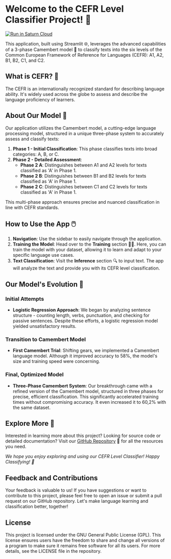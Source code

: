 # Welcome to the CEFR Level Classifier Project! 🚀

[![Run in Saturn Cloud](https://saturncloud.io/images/embed/run-in-saturn-cloud.svg)](https://app.community.saturnenterprise.io/dash/o/community/resources?templateId=1eea18712f1c498b81567ea0e854df87)

This application, built using Streamlit 🌐, leverages the advanced capabilities of a 3-phase Camembert model 🧀 to classify texts into the six levels of the Common European Framework of Reference for Languages (CEFR): A1, A2, B1, B2, C1, and C2.

## What is CEFR? 📘
The CEFR is an internationally recognized standard for describing language ability. It's widely used across the globe to assess and describe the language proficiency of learners.

## About Our Model 🤖
Our application utilizes the Camembert model, a cutting-edge language processing model, structured in a unique three-phase system to accurately assess and classify texts:
1. **Phase 1 - Initial Classification**: This phase classifies texts into broad categories: A, B, or C.
2. **Phase 2 - Detailed Assessment**: 
   - **Phase 2 A**: Distinguishes between A1 and A2 levels for texts classified as 'A' in Phase 1.
   - **Phase 2 B**: Distinguishes between B1 and B2 levels for texts classified as 'A' in Phase 1.
   - **Phase 2 C**: Distinguishes between C1 and C2 levels for texts classified as 'A' in Phase 1.

This multi-phase approach ensures precise and nuanced classification in line with CEFR standards.

## How to Use the App 🖱️
1. **Navigation**: Use the sidebar to easily navigate through the application.
2. **Training the Model**: Head over to the **Training** section 👨‍🏫. Here, you can train the model with your dataset, allowing it to learn and adapt to your specific language use cases.
3. **Text Classification**: Visit the **Inference** section 🔍 to input text. The app will analyze the text and provide you with its CEFR level classification.

## Our Model's Evolution 🤖
### Initial Attempts
- **Logistic Regression Approach**: We began by analyzing sentence structure - counting length, verbs, punctuation, and checking for passive sentences. Despite these efforts, a logistic regression model yielded unsatisfactory results.

### Transition to Camembert Model
- **First Camembert Trial**: Shifting gears, we implemented a Camembert language model. Although it improved accuracy to 58%, the model's size and training speed were concerning.

### Final, Optimized Model
- **Three-Phase Camembert System**: Our breakthrough came with a refined version of the Camembert model, structured in three phases for precise, efficient classification. This significantly accelerated training times without compromising accuracy. It even increased it to 60,2% with the same dataset.

## Explore More 🔗
Interested in learning more about this project? Looking for source code or detailed documentation? Visit our [GitHub Repository](https://github.com/JonathanStefanov/CEFR_Classifier_French) 🌟 for all the resources you need.

*We hope you enjoy exploring and using our CEFR Level Classifier! Happy Classifying! 🎉*

## Feedback and Contributions
Your feedback is valuable to us! If you have suggestions or want to contribute to this project, please feel free to open an issue or submit a pull request on our GitHub repository. Let's make language learning and classification better, together!

## License
This project is licensed under the GNU General Public License (GPL). This license ensures users have the freedom to share and change all versions of a program to make sure it remains free software for all its users. For more details, see the LICENSE file in the repository.
